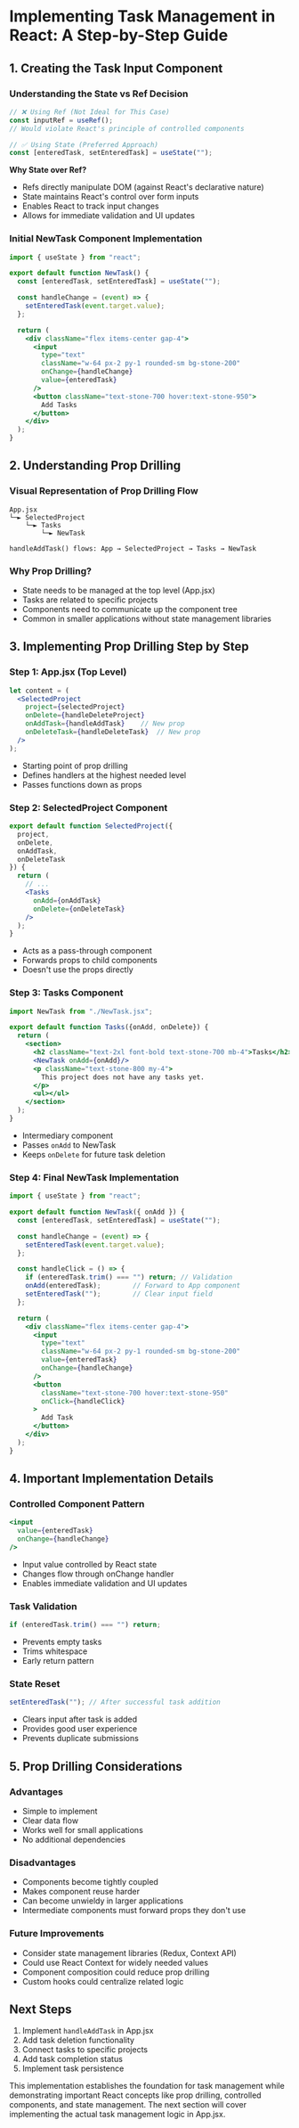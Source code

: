 # Implementing Task Management in React: A Step-by-Step Guide

## 1. Creating the Task Input Component

### Understanding the State vs Ref Decision
```jsx
// ❌ Using Ref (Not Ideal for This Case)
const inputRef = useRef();
// Would violate React's principle of controlled components

// ✅ Using State (Preferred Approach)
const [enteredTask, setEnteredTask] = useState("");
```

**Why State over Ref?**
- Refs directly manipulate DOM (against React's declarative nature)
- State maintains React's control over form inputs
- Enables React to track input changes
- Allows for immediate validation and UI updates

### Initial NewTask Component Implementation
```jsx
import { useState } from "react";

export default function NewTask() {
  const [enteredTask, setEnteredTask] = useState("");

  const handleChange = (event) => {
    setEnteredTask(event.target.value);
  };

  return (
    <div className="flex items-center gap-4">
      <input
        type="text"
        className="w-64 px-2 py-1 rounded-sm bg-stone-200"
        onChange={handleChange}
        value={enteredTask}
      />
      <button className="text-stone-700 hover:text-stone-950">
        Add Tasks
      </button>
    </div>
  );
}
```

## 2. Understanding Prop Drilling

### Visual Representation of Prop Drilling Flow
```
App.jsx
└─► SelectedProject
    └─► Tasks
        └─► NewTask

handleAddTask() flows: App → SelectedProject → Tasks → NewTask
```

### Why Prop Drilling?
- State needs to be managed at the top level (App.jsx)
- Tasks are related to specific projects
- Components need to communicate up the component tree
- Common in smaller applications without state management libraries

## 3. Implementing Prop Drilling Step by Step

### Step 1: App.jsx (Top Level)
```jsx
let content = (
  <SelectedProject
    project={selectedProject}
    onDelete={handleDeleteProject}
    onAddTask={handleAddTask}    // New prop
    onDeleteTask={handleDeleteTask}  // New prop
  />
);
```
- Starting point of prop drilling
- Defines handlers at the highest needed level
- Passes functions down as props

### Step 2: SelectedProject Component
```jsx
export default function SelectedProject({ 
  project, 
  onDelete, 
  onAddTask, 
  onDeleteTask 
}) {
  return (
    // ...
    <Tasks 
      onAdd={onAddTask}
      onDelete={onDeleteTask}
    />
  );
}
```
- Acts as a pass-through component
- Forwards props to child components
- Doesn't use the props directly

### Step 3: Tasks Component
```jsx
import NewTask from "./NewTask.jsx";

export default function Tasks({onAdd, onDelete}) {
  return (
    <section>
      <h2 className="text-2xl font-bold text-stone-700 mb-4">Tasks</h2>
      <NewTask onAdd={onAdd}/>
      <p className="text-stone-800 my-4">
        This project does not have any tasks yet.
      </p>
      <ul></ul>
    </section>
  );
}
```
- Intermediary component
- Passes `onAdd` to NewTask
- Keeps `onDelete` for future task deletion

### Step 4: Final NewTask Implementation
```jsx
import { useState } from "react";

export default function NewTask({ onAdd }) {
  const [enteredTask, setEnteredTask] = useState("");

  const handleChange = (event) => {
    setEnteredTask(event.target.value);
  };

  const handleClick = () => {
    if (enteredTask.trim() === "") return; // Validation
    onAdd(enteredTask);        // Forward to App component
    setEnteredTask("");        // Clear input field
  };

  return (
    <div className="flex items-center gap-4">
      <input
        type="text"
        className="w-64 px-2 py-1 rounded-sm bg-stone-200"
        value={enteredTask}
        onChange={handleChange}
      />
      <button 
        className="text-stone-700 hover:text-stone-950"
        onClick={handleClick}
      >
        Add Task
      </button>
    </div>
  );
}
```

## 4. Important Implementation Details

### Controlled Component Pattern
```jsx
<input
  value={enteredTask}
  onChange={handleChange}
/>
```
- Input value controlled by React state
- Changes flow through onChange handler
- Enables immediate validation and UI updates

### Task Validation
```jsx
if (enteredTask.trim() === "") return;
```
- Prevents empty tasks
- Trims whitespace
- Early return pattern

### State Reset
```jsx
setEnteredTask(""); // After successful task addition
```
- Clears input after task is added
- Provides good user experience
- Prevents duplicate submissions

## 5. Prop Drilling Considerations

### Advantages
- Simple to implement
- Clear data flow
- Works well for small applications
- No additional dependencies

### Disadvantages
- Components become tightly coupled
- Makes component reuse harder
- Can become unwieldy in larger applications
- Intermediate components must forward props they don't use

### Future Improvements
- Consider state management libraries (Redux, Context API)
- Could use React Context for widely needed values
- Component composition could reduce prop drilling
- Custom hooks could centralize related logic

## Next Steps
1. Implement `handleAddTask` in App.jsx
2. Add task deletion functionality
3. Connect tasks to specific projects
4. Add task completion status
5. Implement task persistence

This implementation establishes the foundation for task management while demonstrating important React concepts like prop drilling, controlled components, and state management. The next section will cover implementing the actual task management logic in App.jsx.